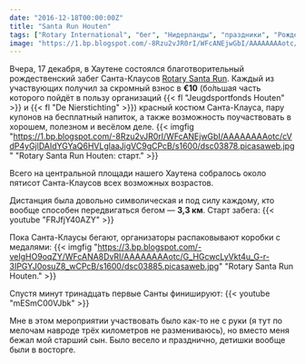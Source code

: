 ```yaml
---
date: "2016-12-18T00:00:00Z"
title: "Santa Run Houten"
tags: ["Rotary International", "бег", "Нидерланды", "праздники", "Рождество", "Санта-Клаус", "спорт", "Хаутен"]
image: "https://1.bp.blogspot.com/-8Rzu2vJR0rI/WFcANEjwGbI/AAAAAAAAotc/cVdP4yGjlDAIdYGYaQ6HVLglaaJigVC9gCPcB/s1600/dsc03878.picasaweb.jpg"
---
```


Вчера, 17 декабря, в Хаутене состоялся благотворительный рождественский забег Санта-Клаусов [Rotary Santa Run](http://houten.rotarysantarun.nl/). Каждый из участвующих получил за скромный взнос в **€10** (бо́льшая часть которого пойдёт в пользу организаций {{< fl "Jeugdsportfonds Houten" >}} и {{< fl "De Nierstichting" >}}) красный костюм Санта-Клауса, пару купонов на бесплатный напиток, а также возможность поучаствовать в хорошем, полезном и весёлом деле.
{{< imgfig "https://1.bp.blogspot.com/-8Rzu2vJR0rI/WFcANEjwGbI/AAAAAAAAotc/cVdP4yGjlDAIdYGYaQ6HVLglaaJigVC9gCPcB/s1600/dsc03878.picasaweb.jpg" "Rotary Santa Run Houten: старт." >}}

Всего на центральной площади нашего Хаутена собралось около пятисот Санта-Клаусов всех возможных возрастов.

<!--more-->

Дистанция была довольно символическая и под силу каждому, кто вообще способен передвигаться бегом — **3,3 км**. Старт забега:
{{< youtube "FRJfjY40AZY" >}}

Пока Санта-Клаусы бегают, организаторы распаковывают коробки с медалями:
{{< imgfig "https://3.bp.blogspot.com/-veIgHO9oqZY/WFcANA8DvRI/AAAAAAAAotc/G_HGcwcLyVkt4u_G-r-3IPGYJ0osuZ8_wCPcB/s1600/dsc03885.picasaweb.jpg" "Rotary Santa Run Houten." >}}

Спустя минут тринадцать первые Санты финишируют:
{{< youtube "mESmC00VJbk" >}}

Мне в этом мероприятии участвовать было как-то не с руки (я тут по мелочам навроде трёх километров не размениваюсь), но вместо меня бежал мой старший сын. Было весело и празднично, детишки вообще были в восторге.
